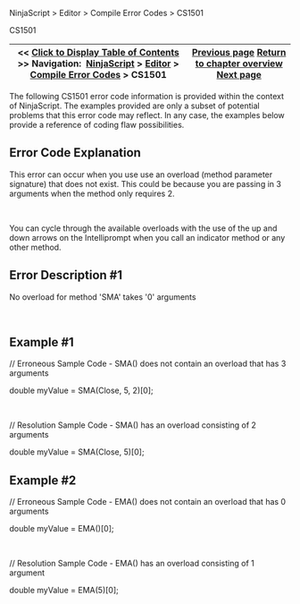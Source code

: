 ﻿


NinjaScript \> Editor \> Compile Error Codes \> CS1501






















CS1501







| \<\< [Click to Display Table of Contents](cs1501.md) \>\> **Navigation:**     [NinjaScript](ninjascript.md) \> [Editor](editor.md) \> [Compile Error Codes](compile_error_codes.md) \> CS1501 | [Previous page](cs1061.md) [Return to chapter overview](compile_error_codes.md) [Next page](cs1502.md) |
| --- | --- |











The following CS1501 error code information is provided within the context of NinjaScript. The examples provided are only a subset of potential problems that this error code may reflect. In any case, the examples below provide a reference of coding flaw possibilities.


## 


## Error Code Explanation


This error can occur when you use use an overload (method parameter signature) that does not exist. This could be because you are passing in 3 arguments when the method only requires 2\.


 


You can cycle through the available overloads with the use of the up and down arrows on the Intelliprompt when you call an indicator method or any other method.


## 


## Error Description \#1 
No overload for method 'SMA' takes '0' arguments


 


## Example \#1


// Erroneous Sample Code \- SMA() does not contain an overload that has 3 arguments


double myValue \= SMA(Close, 5, 2\)\[0];


 


// Resolution Sample Code \- SMA() has an overload consisting of 2 arguments


double myValue \= SMA(Close, 5\)\[0];


## 


## Example \#2


// Erroneous Sample Code \- EMA() does not contain an overload that has 0 arguments


double myValue \= EMA()\[0]; 


 


// Resolution Sample Code \- EMA() has an overload consisting of 1 argument


double myValue \= EMA(5\)\[0]; 


 









